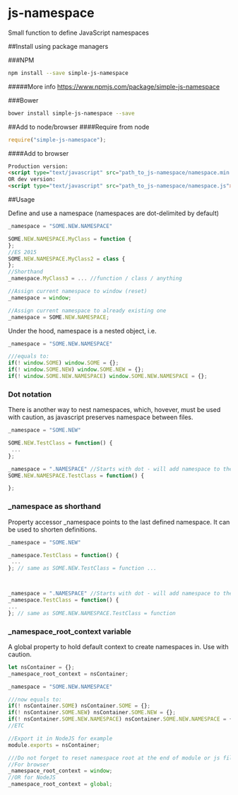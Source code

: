 # js-namespace
Small function to define JavaScript namespaces

##Install using package managers

###NPM
```bash
npm install --save simple-js-namespace
```
#####More info
https://www.npmjs.com/package/simple-js-namespace

###Bower
```bash
bower install simple-js-namespace --save
```
##Add to node/browser
####Require from node
```javascript
require("simple-js-namespace");
```
####Add to browser
```html
Production version:
<script type="text/javascript" src="path_to_js-namespace/namespace.min.js"></script>
OR dev version:
<script type="text/javascript" src="path_to_js-namespace/namespace.js"></script>
```

##Usage

Define and use a namespace (namespaces are dot-delimited by default)

```javascript
_namespace = "SOME.NEW.NAMESPACE"

SOME.NEW.NAMESPACE.MyClass = function {
};
//ES 2015
SOME.NEW.NAMESPACE.MyClass2 = class {
};
//Shorthand
_namespace.MyClass3 = ... //function / class / anything

//Assign current namespace to window (reset)
_namespace = window;

//Assign current namespace to already existing one
_namespace = SOME.NEW.NAMESPACE;
```

Under the hood, namespace is a nested object, i.e. 

```javascript
_namespace = "SOME.NEW.NAMESPACE"

///equals to:
if(! window.SOME) window.SOME = {};
if(! window.SOME.NEW) window.SOME.NEW = {};
if(! window.SOME.NEW.NAMESPACE) window.SOME.NEW.NAMESPACE = {};
```

### Dot notation
There is another way to nest namespaces, which, hovever, must be used with caution, as javascript preserves namespace between files.

```javascript
_namespace = "SOME.NEW"

SOME.NEW.TestClass = function() {
 ...
};

_namespace = ".NAMESPACE" //Starts with dot - will add namespace to the last defined
SOME.NEW.NAMESPACE.TestClass = function() {

};
```


### \_namespace as shorthand
Property accessor \_namespace points to the last defined namespace. It can be used to shorten definitions.

```javascript
_namespace = "SOME.NEW"

_namespace.TestClass = function() {
 ...
}; // same as SOME.NEW.TestClass = function ...



_namespace = ".NAMESPACE" //Starts with dot - will add namespace to the last defined
_namespace.TestClass = function() {
...
}; // same as SOME.NEW.NAMESPACE.TestClass = function
```

### \_namespace_root_context variable
A global property to hold default context to create namespaces in. Use with caution.

```javascript
let nsContainer = {};
_namespace_root_context = nsContainer;

_namespace = "SOME.NEW.NAMESPACE"

///now equals to:
if(! nsContainer.SOME) nsContainer.SOME = {};
if(! nsContainer.SOME.NEW) nsContainer.SOME.NEW = {};
if(! nsContainer.SOME.NEW.NAMESPACE) nsContainer.SOME.NEW.NAMESPACE = {};
//ETC

//Export it in NodeJS for example
module.exports = nsContainer;

///Do not forget to reset namespace root at the end of module or js file if you changed it, as it is a global property and its unexpected change may break other modules!
//For browser
_namespace_root_context = window;
//OR for NodeJS
_namespace_root_context = global;


```


